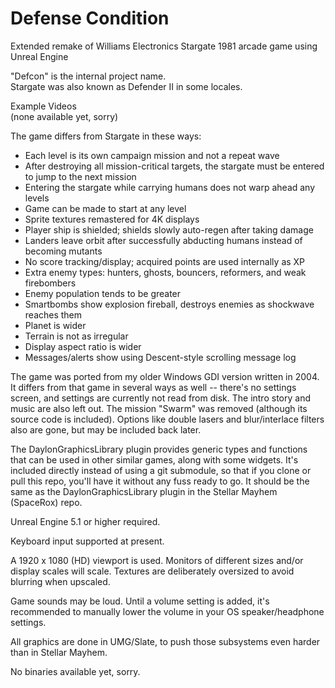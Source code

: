# Defense Condition
Extended remake of Williams Electronics Stargate 1981 arcade game using Unreal Engine

"Defcon" is the internal project name.  
Stargate was also known as Defender II in some locales.

Example Videos  
(none available yet, sorry)

The game differs from Stargate in these ways:
- Each level is its own campaign mission and not a repeat wave  
- After destroying all mission-critical targets, the stargate must be entered to jump to the next mission  
- Entering the stargate while carrying humans does not warp ahead any levels  
- Game can be made to start at any level  
- Sprite textures remastered for 4K displays  
- Player ship is shielded; shields slowly auto-regen after taking damage  
- Landers leave orbit after successfully abducting humans instead of becoming mutants  
- No score tracking/display; acquired points are used internally as XP  
- Extra enemy types: hunters, ghosts, bouncers, reformers, and weak firebombers  
- Enemy population tends to be greater  
- Smartbombs show explosion fireball, destroys enemies as shockwave reaches them  
- Planet is wider  
- Terrain is not as irregular  
- Display aspect ratio is wider  
- Messages/alerts show using Descent-style scrolling message log

The game was ported from my older Windows GDI version written in 2004.
It differs from that game in several ways as well -- there's no
settings screen, and settings are currently not read from disk.
The intro story and music are also left out. The mission "Swarm"
was removed (although its source code is included). Options like
double lasers and blur/interlace filters also are gone, but may
be included back later.

The DaylonGraphicsLibrary plugin provides generic types and functions
that can be used in other similar games, along with some widgets.
It's included directly instead of using a git submodule, so 
that if you clone or pull this repo, you'll have it without any fuss
ready to go. It should be the same as the DaylonGraphicsLibrary plugin
in the Stellar Mayhem (SpaceRox) repo.

Unreal Engine 5.1 or higher required.

Keyboard input supported at present.

A 1920 x 1080 (HD) viewport is used. Monitors of different sizes and/or display scales will scale. Textures are deliberately oversized to avoid blurring when upscaled.

Game sounds may be loud. Until a volume setting is added, it's recommended to manually lower the volume in your OS speaker/headphone settings.

All graphics are done in UMG/Slate, to push those subsystems even harder than in Stellar Mayhem.

No binaries available yet, sorry.
